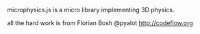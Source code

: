 microphysics.js is a micro library implementing 3D physics.

all the hard work is from Florian Bosh @pyalot http://codeflow.org


